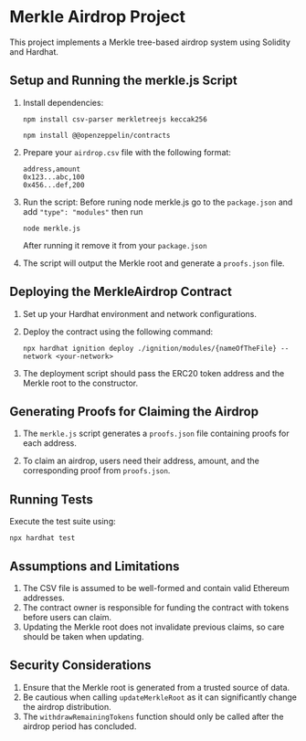 # Merkle Airdrop Project

This project implements a Merkle tree-based airdrop system using Solidity and Hardhat.

## Setup and Running the merkle.js Script

1. Install dependencies:
   ```
   npm install csv-parser merkletreejs keccak256
   ```
   ```
   npm install @@openzeppelin/contracts
   ```

2. Prepare your `airdrop.csv` file with the following format:
   ```
   address,amount
   0x123...abc,100
   0x456...def,200
   ```

3. Run the script:
   Before runing node merkle.js go to the `package.json` and add `"type": "modules"`  then run 

   ```
   node merkle.js
   ```
   After running it remove it from your `package.json`

4. The script will output the Merkle root and generate a `proofs.json` file.

## Deploying the MerkleAirdrop Contract

1. Set up your Hardhat environment and network configurations.

2. Deploy the contract using the following command:
   ```
   npx hardhat ignition deploy ./ignition/modules/{nameOfTheFile} --network <your-network>
   ```



3. The deployment script should pass the ERC20 token address and the Merkle root to the constructor.

## Generating Proofs for Claiming the Airdrop

1. The `merkle.js` script generates a `proofs.json` file containing proofs for each address.

2. To claim an airdrop, users need their address, amount, and the corresponding proof from `proofs.json`.



## Running Tests

Execute the test suite using:
```
npx hardhat test
```

## Assumptions and Limitations

1. The CSV file is assumed to be well-formed and contain valid Ethereum addresses.
2. The contract owner is responsible for funding the contract with tokens before users can claim.
4. Updating the Merkle root does not invalidate previous claims, so care should be taken when updating.

## Security Considerations

1. Ensure that the Merkle root is generated from a trusted source of data.
2. Be cautious when calling `updateMerkleRoot` as it can significantly change the airdrop distribution.
3. The `withdrawRemainingTokens` function should only be called after the airdrop period has concluded.
